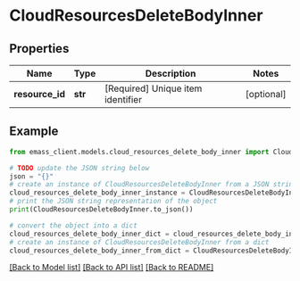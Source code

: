 # CloudResourcesDeleteBodyInner


## Properties

Name | Type | Description | Notes
------------ | ------------- | ------------- | -------------
**resource_id** | **str** | [Required] Unique item identifier | [optional] 

## Example

```python
from emass_client.models.cloud_resources_delete_body_inner import CloudResourcesDeleteBodyInner

# TODO update the JSON string below
json = "{}"
# create an instance of CloudResourcesDeleteBodyInner from a JSON string
cloud_resources_delete_body_inner_instance = CloudResourcesDeleteBodyInner.from_json(json)
# print the JSON string representation of the object
print(CloudResourcesDeleteBodyInner.to_json())

# convert the object into a dict
cloud_resources_delete_body_inner_dict = cloud_resources_delete_body_inner_instance.to_dict()
# create an instance of CloudResourcesDeleteBodyInner from a dict
cloud_resources_delete_body_inner_from_dict = CloudResourcesDeleteBodyInner.from_dict(cloud_resources_delete_body_inner_dict)
```
[[Back to Model list]](../README.md#documentation-for-models) [[Back to API list]](../README.md#documentation-for-api-endpoints) [[Back to README]](../README.md)


